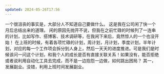 ```yaml
---
updated: 2024-05-26T17:56
---
```

一个很沮丧的事实是，大部分人不知道自己要做什么。
这是我在公司闲了快一个月后总结出来的道理。
闲的原因先抛开不说，但我在之前忙碌的时候列了一连串的计划，比如写作、搭博客、技术调研等，在我闲下来后，竟然惊人的一个也没开始！
在上班的时候，有着各项忙碌的计划，周计划，月计划，季度计划，半年计划，对应的每一个工作项会拆分到人身上，然后一天天的进度推进。可是我们是时候该问一问这个计划，和我个人的成长是否有直接关联关系！如果没有，能否拒绝或者说利用自动化工具去完成，而不是一边抱怨一边做，如何跳出困局？
其一，发展副业。没错，利用上班时间发展副业。